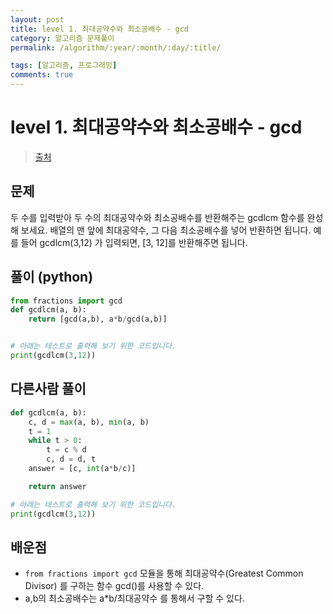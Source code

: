 ```yaml
---
layout: post
title: level 1. 최대공약수와 최소공배수 - gcd
category: 알고리즘 문제풀이
permalink: /algorithm/:year/:month/:day/:title/

tags: [알고리즘, 프로그래밍]
comments: true
---
```

# level 1. 최대공약수와 최소공배수 - gcd
> [출처](http://tryhelloworld.co.kr/challenge_codes/11)

## 문제
두 수를 입력받아 두 수의 최대공약수와 최소공배수를 반환해주는 gcdlcm 함수를 완성해 보세요. 배열의 맨 앞에 최대공약수, 그 다음 최소공배수를 넣어 반환하면 됩니다. 예를 들어 gcdlcm(3,12) 가 입력되면, [3, 12]를 반환해주면 됩니다.

## 풀이 (python)
```python
from fractions import gcd
def gcdlcm(a, b):
    return [gcd(a,b), a*b/gcd(a,b)]


# 아래는 테스트로 출력해 보기 위한 코드입니다.
print(gcdlcm(3,12))
```

## 다른사람 풀이
```python
def gcdlcm(a, b):
    c, d = max(a, b), min(a, b)
    t = 1
    while t > 0:
        t = c % d
        c, d = d, t
    answer = [c, int(a*b/c)]

    return answer

# 아래는 테스트로 출력해 보기 위한 코드입니다.
print(gcdlcm(3,12))
```

## 배운점
- `from fractions import gcd` 모듈을 통해 최대공약수(Greatest Common Divisor) 를 구하는 함수 gcd()를 사용할 수 있다.
- a,b의 최소공배수는 a*b/최대공약수 를 통해서 구할 수 있다.
